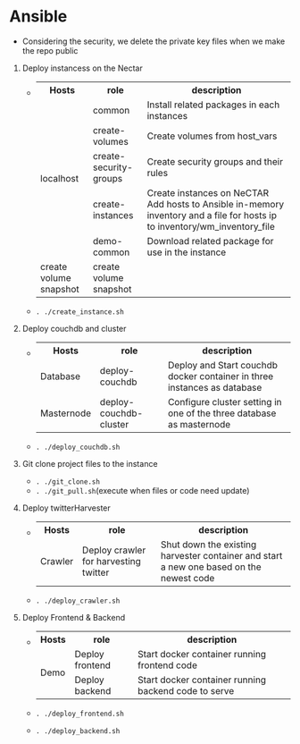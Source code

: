 # Ansible

- Considering the security, we delete the private key files when we make the repo public

1. Deploy instancess on the Nectar
   - <table>
       <tr>
           <th>Hosts</th>
           <th>role</th>
           <th>description</th>
       </tr>
       <tr>
           <td rowspan="5">localhost</td>
           <td>common</td>
           <td>Install related packages in each instances</td>
       </tr>
       <tr>
           <td>create-volumes</td>
           <td>Create volumes from host_vars</td>
       </tr>
       <tr>
           <td>create-security-groups</td>
           <td>Create security groups and their rules</td>
       </tr>
       <tr>
           <td>create-instances</td>
           <td>Create instances on NeCTAR<br>Add hosts to Ansible in-memory inventory and a file for hosts ip to inventory/wm_inventory_file</td>
       </tr>
       <tr>
           <td>demo-common</td>
           <td>Download related package for use in the instance</td>
       </tr>
       <tr>
           <td>create volume snapshot</td>
           <td>create volume snapshot</td>
       </tr>
       </table>
   - `. ./create_instance.sh`
2. Deploy couchdb and cluster
   - <table>
      <tr>
          <th>Hosts</th>
          <th>role</th>
          <th>description</th>
      </tr>
      <tr>
          <td rowspan="1">Database</td>
          <td>deploy-couchdb</td>
          <td>Deploy and Start couchdb docker container in three instances as database</td>
      </tr>
      <tr>
          <td>Masternode</td>
          <td>deploy-couchdb-cluster</td>
          <td>Configure cluster setting in one of the three database as masternode</td>
      </tr>
      </table>
   - `. ./deploy_couchdb.sh`
3. Git clone project files to the instance
   - `. ./git_clone.sh`
   - `. ./git_pull.sh`(execute when files or code need update)
4. Deploy twitterHarvester

   - <table>
      <tr>
          <th>Hosts</th>
          <th>role</th>
          <th>description</th>
      </tr>
      <tr>
        <td rowspan="1"> Crawler</td>
        <td>Deploy crawler for harvesting twitter</td>
        <td>Shut down the existing harvester container and start a new one based on the newest code</td>
      </tr>
      
      </table>

   - `. ./deploy_crawler.sh`

5. Deploy Frontend & Backend

   - <table>
       <tr>
           <th>Hosts</th>
           <th>role</th>
           <th>description</th>
       </tr>
       <tr>
           <td rowspan="2"> Demo</td>
           <td>Deploy frontend</td>
           <td>Start docker container running frontend code</td>
       </tr>
       <tr>
           <td>Deploy backend</td>
           <td>Start docker container running backend code to serve</td>
       </tr>
       
       </table>

   - `. ./deploy_frontend.sh`
   - `. ./deploy_backend.sh`
